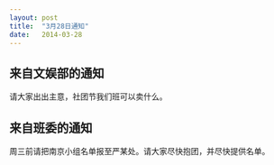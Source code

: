 ```yaml
---
layout: post
title:  "3月28日通知"
date:   2014-03-28
---
```

来自文娱部的通知
----
请大家出出主意，社团节我们班可以卖什么。

来自班委的通知
----
周三前请把南京小组名单报至严某处。请大家尽快抱团，并尽快提供名单。